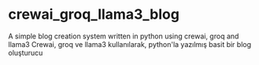 # crewai_groq_llama3_blog
A simple blog creation system written in python using crewai, groq and llama3
Crewai, groq ve llama3 kullanılarak, python'la yazılmış basit bir blog oluşturucu

